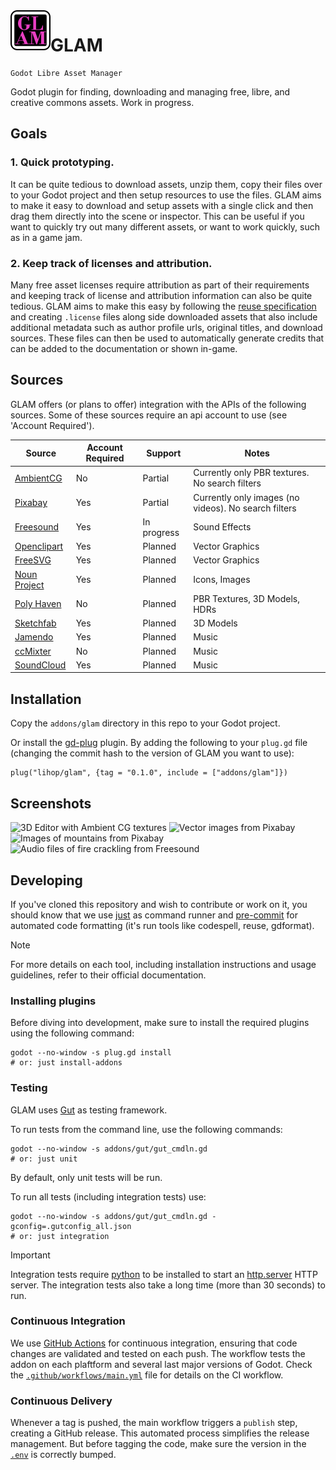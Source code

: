 <!--
  SPDX-FileCopyrightText: 2021 Leroy Hopson <glam@leroy.geek.nz>
  SPDX-License-Identifier: MIT
-->

<img align="left" width="64" height="64" src="icon.png">

# GLAM
```
Godot Libre Asset Manager
```

Godot plugin for finding, downloading and managing free, libre, and creative commons assets. Work in progress.

## Goals

### 1. Quick prototyping.

It can be quite tedious to download assets, unzip them, copy their files over to your Godot project and then setup resources to use the files. GLAM aims to make it easy to download and setup assets with a single click and then drag them directly into the scene or inspector. This can be useful if you want to quickly try out many different assets, or want to work quickly, such as in a game jam.

### 2. Keep track of licenses and attribution.

Many free asset licenses require attribution as part of their requirements and keeping track of license and attribution information can also be quite tedious. GLAM aims to make this easy by following the [reuse specification](https://reuse.software/spec/) and creating `.license` files along side downloaded assets that also include additional metadata such as author profile urls, original titles, and download sources. These files can then be used to automatically generate credits that can be added to the documentation or shown in-game.

## Sources

GLAM offers (or plans to offer) integration with the APIs of the following sources.
Some of these sources require an api account to use (see 'Account Required').

| Source                                     | Account Required | Support     | Notes                                                |
|--------------------------------------------|------------------|-------------|------------------------------------------------------|
| [AmbientCG](https://ambientcg.com)         | No               | Partial     | Currently only PBR textures. No search filters       |
| [Pixabay](https://pixabay.com)             | Yes              | Partial     | Currently only images (no videos). No search filters |
| [Freesound](https://freesound.org)         | Yes              | In progress | Sound Effects                                        |
| [Openclipart](https://openclipart.org)     | Yes              | Planned     | Vector Graphics                                      |
| [FreeSVG](https://freesvg.org)             | Yes              | Planned     | Vector Graphics                                      |
| [Noun Project](https://thenounproject.com) | Yes              | Planned     | Icons, Images                                        |
| [Poly Haven](https://polyhaven.com)        | No               | Planned     | PBR Textures, 3D Models, HDRs                        |
| [Sketchfab](https://sketchfab.com)         | Yes              | Planned     | 3D Models                                            |
| [Jamendo](https://www.jamendo.com)         | Yes              | Planned     | Music                                                |
| [ccMixter](http://ccmixter.org)            | No               | Planned     | Music                                                |
| [SoundCloud](http://soundcloud.com)        | Yes              | Planned     | Music                                                |

## Installation

Copy the `addons/glam` directory in this repo to your Godot project.

Or install the [gd-plug](https://godotengine.org/asset-library/asset/962) plugin. By adding the following to your `plug.gd` file (changing the commit hash to the version of GLAM you want to use):

```gdscript
plug("lihop/glam", {tag = "0.1.0", include = ["addons/glam"]})
```

## Screenshots

![3D Editor with Ambient CG textures](/docs/texture_search.jpg)
![Vector images from Pixabay](/docs/vector_search.jpg)
![Images of mountains from Pixabay](/docs/image_search.jpg)
![Audio files of fire crackling from Freesound](/docs/audio_search.jpg)

## Developing

If you've cloned this repository and wish to contribute or work on it, you should know that we use [just](https://just.systems/man/en/) as command runner and [pre-commit](https://pre-commit.com/) for automated code formatting (it's run tools like codespell, reuse, gdformat).

> [!NOTE]
> For more details on each tool, including installation instructions and usage guidelines, refer to their official documentation.

### Installing plugins

Before diving into development, make sure to install the required plugins using the following command:

```shell
godot --no-window -s plug.gd install
# or: just install-addons
```

### Testing

GLAM uses [Gut](https://github.com/bitwes/Gut) as testing framework.

To run tests from the command line, use the following commands:

```shell
godot --no-window -s addons/gut/gut_cmdln.gd
# or: just unit
```

By default, only unit tests will be run.

To run all tests (including integration tests) use:

```shell
godot --no-window -s addons/gut/gut_cmdln.gd -gconfig=.gutconfig_all.json
# or: just integration
```

> [!IMPORTANT]
> Integration tests require [python](https://www.python.org/) to be installed to start an [http.server](https://docs.python.org/3/library/http.server.html) HTTP server. The integration tests also take a long time (more than 30 seconds) to run.

### Continuous Integration

We use [GitHub Actions](https://docs.github.com/en/actions) for continuous integration, ensuring that code changes are validated and tested on each push. The workflow tests the addon on each plaftform and several last major versions of Godot. Check the [`.github/workflows/main.yml`](./.github/workflows/main.yml) file for details on the CI workflow.

### Continuous Delivery

Whenever a tag is pushed, the main workflow triggers a `publish` step, creating a GitHub release. This automated process simplifies the release management. But before tagging the code, make sure the version in the [`.env`](./.env) is correctly bumped.
